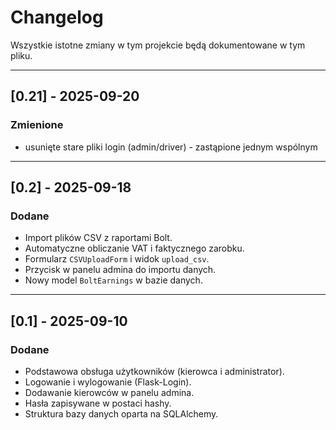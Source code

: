 # Changelog

Wszystkie istotne zmiany w tym projekcie będą dokumentowane w tym pliku.





---

## [0.21] - 2025-09-20
### Zmienione
- usunięte stare pliki login (admin/driver) - zastąpione jednym wspólnym

---

## [0.2] - 2025-09-18
### Dodane
- Import plików CSV z raportami Bolt.
- Automatyczne obliczanie VAT i faktycznego zarobku.
- Formularz `CSVUploadForm` i widok `upload_csv`.
- Przycisk w panelu admina do importu danych.
- Nowy model `BoltEarnings` w bazie danych.

---

## [0.1] - 2025-09-10
### Dodane
- Podstawowa obsługa użytkowników (kierowca i administrator).
- Logowanie i wylogowanie (Flask-Login).
- Dodawanie kierowców w panelu admina.
- Hasła zapisywane w postaci hashy.
- Struktura bazy danych oparta na SQLAlchemy.